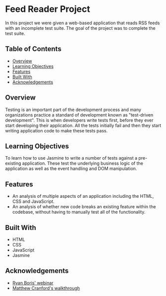 # Feed Reader Project

In this project we were given a web-based application that reads RSS feeds with an incomplete test suite. The goal of the project was to complete the test suite.

## Table of Contents

* [Overview](#overview)
* [Learning Objectives](#learning-objectives)
* [Features](#features)
* [Built With](#built-with)
* [Acknowledgements](#acknowledgements)

## Overview

Testing is an important part of the development process and many organizations practice a standard of development known as "test-driven development". This is when developers write tests first, before they ever start developing their application. All the tests initially fail and then they start writing application code to make these tests pass.

## Learning Objectives

To learn how to use Jasmine to write a number of tests against a pre-existing application. These test the underlying business logic of the application as well as the event handling and DOM manipulation.

## Features

* An analysis of multiple aspects of an application including the HTML, CSS and JavaScript.
* An analysis of whether new code breaks an existing feature within the codebase, without having to manually test all of the functionality.


## Built With

* HTML
* CSS
* JavaScript
* Jasmine

## Acknowledgements

* [Ryan Boris' webinar](https://www.youtube.com/watch?v=7kOBXPbDmyw)
* [Matthew Cranford's walkthrough](https://matthewcranford.com/category/blog-posts/walkthrough/feed-reader/)

